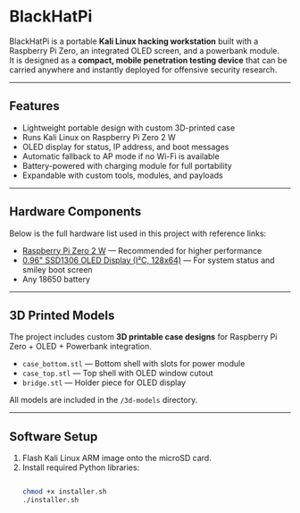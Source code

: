 # BlackHatPi

BlackHatPi is a portable **Kali Linux hacking workstation** built with a Raspberry Pi Zero, an integrated OLED screen, and a powerbank module.  
It is designed as a **compact, mobile penetration testing device** that can be carried anywhere and instantly deployed for offensive security research.  

---

## Features
- Lightweight portable design with custom 3D-printed case  
- Runs Kali Linux on Raspberry Pi Zero 2 W  
- OLED display for status, IP address, and boot messages  
- Automatic fallback to AP mode if no Wi-Fi is available  
- Battery-powered with charging module for full portability  
- Expandable with custom tools, modules, and payloads  

---

## Hardware Components

Below is the full hardware list used in this project with reference links:

- [Raspberry Pi Zero 2 W](https://www.raspberrypi.com/products/raspberry-pi-zero-2-w/) — Recommended for higher performance  
- [0.96" SSD1306 OLED Display (I²C, 128x64)](https://www.aliexpress.us/item/3256804169233174.html) — For system status and smiley boot screen  
- Any 18650 battery


---

## 3D Printed Models

The project includes custom **3D printable case designs** for Raspberry Pi Zero + OLED + Powerbank integration.

- `case_bottom.stl` — Bottom shell with slots for power module  
- `case_top.stl` — Top shell with OLED window cutout  
- `bridge.stl` — Holder piece for OLED display  

All models are included in the `/3d-models` directory.

---

## Software Setup

1. Flash Kali Linux ARM image onto the microSD card.  
2. Install required Python libraries:  
   ```bash
   
   chmod +x installer.sh
   ./installer.sh



